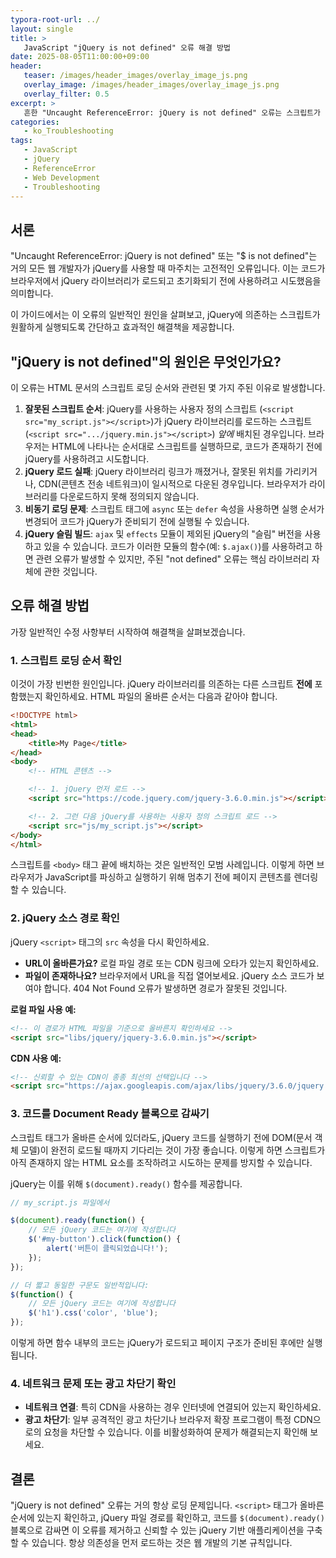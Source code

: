 ```yaml
---
typora-root-url: ../
layout: single
title: >
   JavaScript "jQuery is not defined" 오류 해결 방법
date: 2025-08-05T11:00:00+09:00
header:
   teaser: /images/header_images/overlay_image_js.png
   overlay_image: /images/header_images/overlay_image_js.png
   overlay_filter: 0.5
excerpt: >
   흔한 "Uncaught ReferenceError: jQuery is not defined" 오류는 스크립트가 jQuery를 사용하기 전에 라이브러리가 올바르게 로드되었는지 확인하여 해결할 수 있습니다. 이 가이드는 원인과 해결책을 다룹니다.
categories:
   - ko_Troubleshooting
tags:
   - JavaScript
   - jQuery
   - ReferenceError
   - Web Development
   - Troubleshooting
---
```


## 서론

"Uncaught ReferenceError: jQuery is not defined" 또는 "$ is not defined"는 거의 모든 웹 개발자가 jQuery를 사용할 때 마주치는 고전적인 오류입니다. 이는 코드가 브라우저에서 jQuery 라이브러리가 로드되고 초기화되기 전에 사용하려고 시도했음을 의미합니다.

이 가이드에서는 이 오류의 일반적인 원인을 살펴보고, jQuery에 의존하는 스크립트가 원활하게 실행되도록 간단하고 효과적인 해결책을 제공합니다.

## "jQuery is not defined"의 원인은 무엇인가요?

이 오류는 HTML 문서의 스크립트 로딩 순서와 관련된 몇 가지 주된 이유로 발생합니다.

1.  **잘못된 스크립트 순서**: jQuery를 사용하는 사용자 정의 스크립트 (`<script src="my_script.js"></script>`)가 jQuery 라이브러리를 로드하는 스크립트 (`<script src=".../jquery.min.js"></script>`) *앞에* 배치된 경우입니다. 브라우저는 HTML에 나타나는 순서대로 스크립트를 실행하므로, 코드가 존재하기 전에 jQuery를 사용하려고 시도합니다.
2.  **jQuery 로드 실패**: jQuery 라이브러리 링크가 깨졌거나, 잘못된 위치를 가리키거나, CDN(콘텐츠 전송 네트워크)이 일시적으로 다운된 경우입니다. 브라우저가 라이브러리를 다운로드하지 못해 정의되지 않습니다.
3.  **비동기 로딩 문제**: 스크립트 태그에 `async` 또는 `defer` 속성을 사용하면 실행 순서가 변경되어 코드가 jQuery가 준비되기 전에 실행될 수 있습니다.
4.  **jQuery 슬림 빌드**: `ajax` 및 `effects` 모듈이 제외된 jQuery의 "슬림" 버전을 사용하고 있을 수 있습니다. 코드가 이러한 모듈의 함수(예: `$.ajax()`)를 사용하려고 하면 관련 오류가 발생할 수 있지만, 주된 "not defined" 오류는 핵심 라이브러리 자체에 관한 것입니다.

## 오류 해결 방법

가장 일반적인 수정 사항부터 시작하여 해결책을 살펴보겠습니다.

### 1. 스크립트 로딩 순서 확인

이것이 가장 빈번한 원인입니다. jQuery 라이브러리를 의존하는 다른 스크립트 **전에** 포함했는지 확인하세요. HTML 파일의 올바른 순서는 다음과 같아야 합니다.

```html
<!DOCTYPE html>
<html>
<head>
    <title>My Page</title>
</head>
<body>
    <!-- HTML 콘텐츠 -->

    <!-- 1. jQuery 먼저 로드 -->
    <script src="https://code.jquery.com/jquery-3.6.0.min.js"></script>

    <!-- 2. 그런 다음 jQuery를 사용하는 사용자 정의 스크립트 로드 -->
    <script src="js/my_script.js"></script>
</body>
</html>
```

스크립트를 `<body>` 태그 끝에 배치하는 것은 일반적인 모범 사례입니다. 이렇게 하면 브라우저가 JavaScript를 파싱하고 실행하기 위해 멈추기 전에 페이지 콘텐츠를 렌더링할 수 있습니다.

### 2. jQuery 소스 경로 확인

jQuery `<script>` 태그의 `src` 속성을 다시 확인하세요.

-   **URL이 올바른가요?** 로컬 파일 경로 또는 CDN 링크에 오타가 있는지 확인하세요.
-   **파일이 존재하나요?** 브라우저에서 URL을 직접 열어보세요. jQuery 소스 코드가 보여야 합니다. 404 Not Found 오류가 발생하면 경로가 잘못된 것입니다.

**로컬 파일 사용 예:**
```html
<!-- 이 경로가 HTML 파일을 기준으로 올바른지 확인하세요 -->
<script src="libs/jquery/jquery-3.6.0.min.js"></script>
```

**CDN 사용 예:**
```html
<!-- 신뢰할 수 있는 CDN이 종종 최선의 선택입니다 -->
<script src="https://ajax.googleapis.com/ajax/libs/jquery/3.6.0/jquery.min.js"></script>
```

### 3. 코드를 Document Ready 블록으로 감싸기

스크립트 태그가 올바른 순서에 있더라도, jQuery 코드를 실행하기 전에 DOM(문서 객체 모델)이 완전히 로드될 때까지 기다리는 것이 가장 좋습니다. 이렇게 하면 스크립트가 아직 존재하지 않는 HTML 요소를 조작하려고 시도하는 문제를 방지할 수 있습니다.

jQuery는 이를 위해 `$(document).ready()` 함수를 제공합니다.

```javascript
// my_script.js 파일에서

$(document).ready(function() {
    // 모든 jQuery 코드는 여기에 작성합니다
    $('#my-button').click(function() {
        alert('버튼이 클릭되었습니다!');
    });
});

// 더 짧고 동일한 구문도 일반적입니다:
$(function() {
    // 모든 jQuery 코드는 여기에 작성합니다
    $('h1').css('color', 'blue');
});
```

이렇게 하면 함수 내부의 코드는 jQuery가 로드되고 페이지 구조가 준비된 후에만 실행됩니다.

### 4. 네트워크 문제 또는 광고 차단기 확인

-   **네트워크 연결**: 특히 CDN을 사용하는 경우 인터넷에 연결되어 있는지 확인하세요.
-   **광고 차단기**: 일부 공격적인 광고 차단기나 브라우저 확장 프로그램이 특정 CDN으로의 요청을 차단할 수 있습니다. 이를 비활성화하여 문제가 해결되는지 확인해 보세요.

## 결론

"jQuery is not defined" 오류는 거의 항상 로딩 문제입니다. `<script>` 태그가 올바른 순서에 있는지 확인하고, jQuery 파일 경로를 확인하고, 코드를 `$(document).ready()` 블록으로 감싸면 이 오류를 제거하고 신뢰할 수 있는 jQuery 기반 애플리케이션을 구축할 수 있습니다. 항상 의존성을 먼저 로드하는 것은 웹 개발의 기본 규칙입니다.
